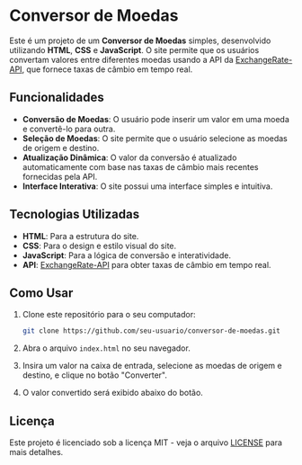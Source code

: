# Conversor de Moedas

Este é um projeto de um **Conversor de Moedas** simples, desenvolvido utilizando **HTML**, **CSS** e **JavaScript**. O site permite que os usuários convertam valores entre diferentes moedas usando a API da [ExchangeRate-API](https://www.exchangerate-api.com/), que fornece taxas de câmbio em tempo real.

## Funcionalidades

- **Conversão de Moedas**: O usuário pode inserir um valor em uma moeda e convertê-lo para outra.
- **Seleção de Moedas**: O site permite que o usuário selecione as moedas de origem e destino.
- **Atualização Dinâmica**: O valor da conversão é atualizado automaticamente com base nas taxas de câmbio mais recentes fornecidas pela API.
- **Interface Interativa**: O site possui uma interface simples e intuitiva.

## Tecnologias Utilizadas

- **HTML**: Para a estrutura do site.
- **CSS**: Para o design e estilo visual do site.
- **JavaScript**: Para a lógica de conversão e interatividade.
- **API**: [ExchangeRate-API](https://www.exchangerate-api.com/) para obter taxas de câmbio em tempo real.

## Como Usar

1. Clone este repositório para o seu computador:
    ```bash
    git clone https://github.com/seu-usuario/conversor-de-moedas.git
    ```

2. Abra o arquivo `index.html` no seu navegador.
3. Insira um valor na caixa de entrada, selecione as moedas de origem e destino, e clique no botão "Converter".
4. O valor convertido será exibido abaixo do botão.

## Licença

Este projeto é licenciado sob a licença MIT - veja o arquivo [LICENSE](LICENSE) para mais detalhes.
